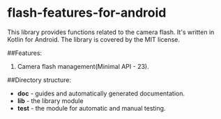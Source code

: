 # flash-features-for-android

This library provides functions related to the camera flash.
It's written in Kotlin for Android.
The library is covered by the MIT license.

##Features:
1. Camera flash management(Minimal API - 23).

##Directory structure:
- **doc** - guides and automatically generated documentation.
- **lib** - the library module
- **test** - the module for automatic and manual testing.
